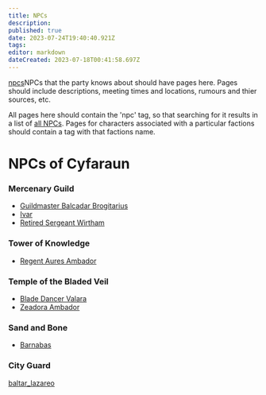 ```yaml
---
title: NPCs
description: 
published: true
date: 2023-07-24T19:40:40.921Z
tags: 
editor: markdown
dateCreated: 2023-07-18T00:41:58.697Z
---
```


[npcs](/npcs)NPCs that the party knows about should have pages here. Pages should include descriptions, meeting times and locations, rumours and thier sources, etc.

All pages here should contain the 'npc' tag, so that searching for it results in a list of [all NPCs](https://dwiki.whateverishere.net/t/npc?sort=title).
Pages for characters associated with a particular factions should contain a tag with that factions name.

# NPCs of Cyfaraun
### Mercenary Guild
- [Guildmaster Balcadar Brogitarius](/npcs/Balcadar_Brogitarius)
- [Ivar](/npcs/Ivar)
- [Retired Sergeant Wirtham](/npcs/Retired_Sergeant_Wirtham)

### Tower of Knowledge
- [Regent Aures Ambador](/npcs/aures_ambador)

### Temple of the Bladed Veil
- [Blade Dancer Valara](/npcs/Blade_Dancer_Valara)
- [Zeadora Ambador](/npcs/zeadora_ambador)

### Sand and Bone

- [Barnabas](/npcs/barnabas)

### City Guard
[baltar_lazareo](/npcs/baltar_lazareo)
